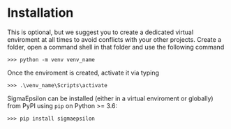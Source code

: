 # Installation
This is optional, but we suggest you to create a dedicated virtual enviroment at all times to avoid conflicts with your other projects. Create a folder, open a command shell in that folder and use the following command

```console
>>> python -m venv venv_name
```

Once the enviroment is created, activate it via typing

```console
>>> .\venv_name\Scripts\activate
```

SigmaEpsilon can be installed (either in a virtual enviroment or globally) from PyPI using `pip` on Python >= 3.6:

```console
>>> pip install sigmaepsilon
```
